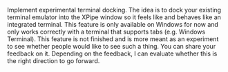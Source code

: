 Implement experimental terminal docking. The idea is to dock your existing terminal emulator into the XPipe window so it feels like and behaves like an integrated terminal. This feature is only available on Windows for now and only works correctly with a terminal that supports tabs (e.g. Windows Terminal). This feature is not finished and is more meant as an experiment to see whether people would like to see such a thing. You can share your feedback on it. Depending on the feedback, I can evaluate whether this is the right direction to go forward.